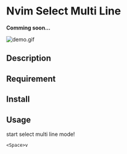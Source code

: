 Nvim Select Multi Line
====

**Comming soon...**

![demo.gif]()

## Description

## Requirement

## Install

## Usage

start select multi line mode!
```vim
<Space>v
```
